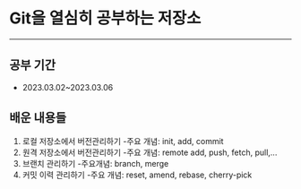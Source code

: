 # Git을 열심히 공부하는 저장소

---

## 공부 기간

- 2023.03.02~2023.03.06

## 배운 내용들
1. 로컬 저장소에서 버전관리하기
-주요 개념: init, add, commit
2. 원격 저장소에서 버전관리하기
-주요 개념: remote add, push, fetch, pull,...
3. 브랜치 관리하기
-주요개념: branch, merge
4. 커밋 이력 관리하기
-주요 개념: reset, amend, rebase, cherry-pick